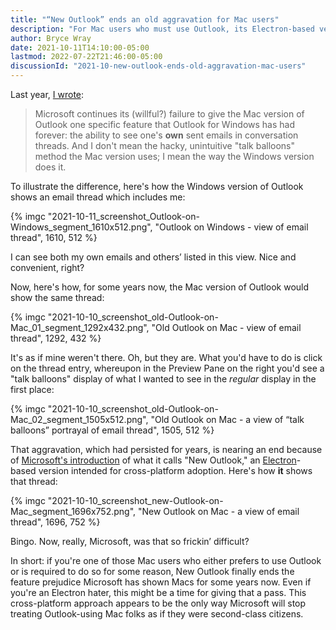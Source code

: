 ```yaml
---
title: "“New Outlook” ends an old aggravation for Mac users"
description: "For Mac users who must use Outlook, its Electron-based version brings some long-overdue feature parity."
author: Bryce Wray
date: 2021-10-11T14:10:00-05:00
lastmod: 2022-07-22T21:46:00-05:00
discussionId: "2021-10-new-outlook-ends-old-aggravation-mac-users"
---
```


Last year, [I wrote](/posts/2020/09/mixed-nuts-2020-09/):

> Microsoft continues its (willful?) failure to give the Mac version of Outlook one specific feature that Outlook for Windows has had forever: the ability to see one's **own** sent emails in conversation threads. And I don't mean the hacky, unintuitive "talk balloons" method the Mac version uses; I mean the way the Windows version does it.

To illustrate the difference, here's how the Windows version of Outlook shows an email thread which includes me:

{% imgc "2021-10-11_screenshot_Outlook-on-Windows_segment_1610x512.png", "Outlook on Windows - view of email thread", 1610, 512 %}

I can see both my own emails and others’ listed in this view. Nice and convenient, right?

Now, here's how, for some years now, the Mac version of Outlook would show the same thread:

{% imgc "2021-10-10_screenshot_old-Outlook-on-Mac_01_segment_1292x432.png", "Old Outlook on Mac - view of email thread", 1292, 432 %}

It's as if mine weren't there. Oh, but they are. What you'd have to do is click on the thread entry, whereupon in the Preview Pane on the right you'd see a "talk balloons" display of what I wanted to see in the *regular* display in the first place:

{% imgc "2021-10-10_screenshot_old-Outlook-on-Mac_02_segment_1505x512.png", "Old Outlook on Mac - a view of “talk balloons” portrayal of email thread", 1505, 512 %}

That aggravation, which had persisted for years, is nearing an end because of [Microsoft's introduction](https://www.windowscentral.com/project-monarch-outlook-web-universal-email-client-microsoft) of what it calls "New Outlook," an [Electron](https://www.electronjs.org/)-based version intended for cross-platform adoption. Here's how **it** shows that thread:

{% imgc "2021-10-10_screenshot_new-Outlook-on-Mac_segment_1696x752.png", "New Outlook on Mac - a view of email thread", 1696, 752 %}

Bingo. Now, really, Microsoft, was that so frickin’ difficult?

In short: if you're one of those Mac users who either prefers to use Outlook or is required to do so for some reason, New Outlook finally ends the feature prejudice Microsoft has shown Macs for some years now. Even if you're an Electron hater, this might be a time for giving that a pass. This cross-platform approach appears to be the only way Microsoft will stop treating Outlook-using Mac folks as if they were second-class citizens.
